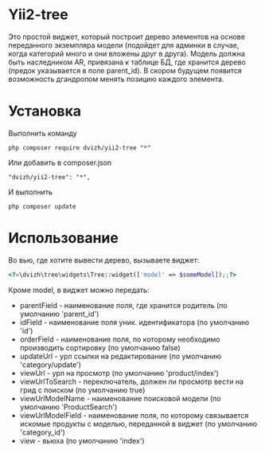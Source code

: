 Yii2-tree
==========
Это простой виджет, который построит дерево элементов на основе переданного экземпляра модели (подойдет для админки в случае, когда категорий много и они вложены друг в друга). Модель должна быть наследником AR, привязана к таблице БД, где хранится дерево (предок указывается в поле parent_id).
В скором будущем появится возможность дгандропом менять позицию каждого элемента.

Установка
==========

Выполнить команду

```
php composer require dvizh/yii2-tree "*"
```

Или добавить в composer.json

```
"dvizh/yii2-tree": "*",
```

И выполнить

```
php composer update
```

Использование
==========
Во вью, где хотите вывести дерево, вызываете виджет:

```php
<?=\dvizh\tree\widgets\Tree::widget(['model' => $someModel]);;?>
```

Кроме model, в виджет можно передать:


* parentField - наименование поля, где хранится родитель (по умолчанию 'parent_id')
* idField - наименование поля уник. идентификатора (по умолчанию 'id')
* orderField - наименование поля, по которому необходимо производить сортировку (по умолчанию false)
* updateUrl - урл ссылки на редактирование (по умолчанию 'category/update')
* viewUrl - урл на просмотр (по умолчанию 'product/index')
* viewUrlToSearch - переключатель, должен ли просмотр вести на грид с поиском (по умолчанию true)
* viewUrlModelName - наименование поисковой модели (по умолчанию 'ProductSearch')
* viewUrlModelField - наименование поля, по которому связывается искомые продукты с моделью, переданной в виджет (по умолчанию 'category_id')
* view - вьюха (по умолчанию 'index')
